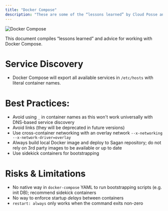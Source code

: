 ```yaml
---
title: "Docker Compose"
description: "These are some of the “lessons learned” by Cloud Posse and general advice for working with Docker Compose."
---
```

![Docker Compose](/assets/7804914-docker-compose.png)

This document compiles “lessons learned” and advice for working with Docker Compose.

# Service Discovery

* Docker Compose will export all available services in `/etc/hosts` with literal container names.

# Best Practices:
* Avoid using `_` in container names as this won't work universally with DNS-based service discovery
* Avoid links (they will be deprecated in future versions)
* Use cross-container networking with an overlay network
     `--x-networking --x-network-driver=overlay `
* Always build local Docker image and deploy to Sagan repository;
    do not rely on 3rd party images to be available or up to date
* Use sidekick containers for bootstrapping


# Risks & Limitations

* No native way in `docker-compose` YAML to run bootstrapping scripts  (e.g. init DB); recommend sidekick containers
* No way to enforce startup *delays* between containers
* `restart: always` only works when the command exits non-zero
